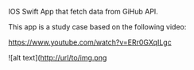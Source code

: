 IOS Swift App that fetch data from GiHub API.

This app is a study case based on the following video:

https://www.youtube.com/watch?v=ERr0GXqILgc

![alt text]([http://url/to/img.png](https://github.com/rprado88/Swift-GithubProfile/blob/main/IMG_1561.PNG)
